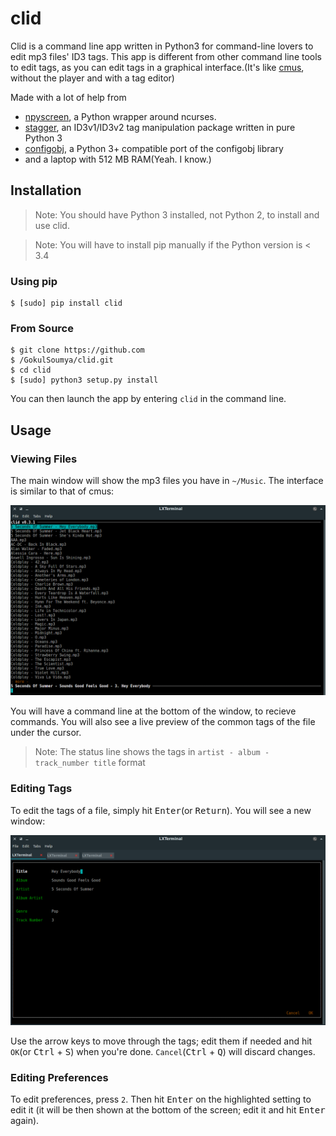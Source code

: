 # clid

Clid is a command line app written in Python3 for command-line lovers to edit mp3 files' ID3 tags. This app is different from other
command line tools to edit tags, as you can edit tags in a graphical interface.(It's like [cmus](https://github.com/cmus/cmus),
without the player and with a tag editor)

Made with a lot of help from

- [npyscreen](https://bitbucket.org/npcole/npyscreen), a Python wrapper around ncurses.
- [stagger](https://github.com/lorentey/stagger), an ID3v1/ID3v2 tag manipulation package written in pure Python 3
- [configobj](https://github.com/DiffSK/configobj), a Python 3+ compatible port of the configobj library
- and a laptop with 512 MB RAM(Yeah. I know.)

## Installation

> Note: You should have Python 3 installed, not Python 2, to install and use clid.

> Note: You will have to install pip manually if the Python version is < 3.4


### Using pip

```shell
$ [sudo] pip install clid
```

### From Source

```shell
$ git clone https://github.com
$ /GokulSoumya/clid.git
$ cd clid
$ [sudo] python3 setup.py install
```

You can then launch the app by entering `clid` in the command line.


## Usage

### Viewing Files

The main window will show the mp3 files you have in `~/Music`. The interface is similar to that of cmus:

![clid main window](./img/main.png  "The Main Window")

You will have a command line at the bottom of the window, to recieve commands. You will also see a live preview of the
common tags of the file under the cursor.

> Note: The status line shows the tags in `artist - album - track_number title` format

### Editing Tags

To edit the tags of a file, simply hit <kbd>Enter</kbd>(or <kbd>Return</kbd>). You will see a new window:

![clid tag edit](./img/edit.png  "Tag Editing Window")

Use the arrow keys to move through the tags; edit them if needed and hit `OK`(or <kbd>Ctrl</kbd> + <kbd>S</kbd>) when you're done. `Cancel`(<kbd>Ctrl</kbd> + <kbd>Q</kbd>) will discard changes.


### Editing Preferences

To edit preferences, press `2`. Then hit <kbd>Enter</kbd> on the highlighted setting to edit it (it will be then shown
at the bottom of the screen; edit it and hit <kbd>Enter</kbd> again).
